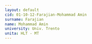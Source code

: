 ```yaml
---
layout: default 
cid: 01-10-12-Farajian-Mohammad Amin
surname: Farajian
name: Mohammad Amin
university: Univ. Trento
unita: HLT - MT
---
```

